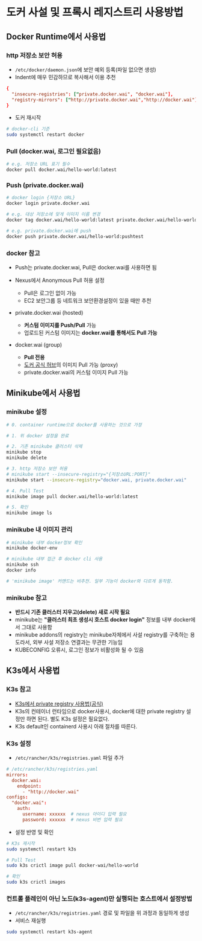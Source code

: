 # 도커 사설 및 프록시 레지스트리 사용방법

## Docker Runtime에서 사용법

### http 저장소 보안 허용

- `/etc/docker/daemon.json`에 보안 예외 등록(파일 없으면 생성)
- Indent에 매우 민감하므로 복사해서 이용 추천

```conf
{
  "insecure-registries": ["private.docker.wai", "docker.wai"],
  "registry-mirrors": ["http://private.docker.wai","http://docker.wai"]
}
```

- 도커 재시작

```sh
# docker-cli 기준
sudo systemctl restart docker
```

### Pull (docker.wai, 로그인 필요없음)

```sh
# e.g. 저장소 URL 표기 필수
docker pull docker.wai/hello-world:latest
```

### Push (private.docker.wai)

```sh
# docker login {저장소 URL}
docker login private.docker.wai

# e.g. 대상 저장소에 맞게 이미지 이름 변경
docker tag docker.wai/hello-world:latest private.docker.wai/hello-world:pushtest

# e.g. private.docker.wai에 push
docker push private.docker.wai/hello-world:pushtest
```

### docker 참고

- Push는 private.docker.wai, Pull은 docker.wai를 사용하면 됨
- Nexus에서 Anonymous Pull 허용 설정
  - Pull은 로그인 없이 가능
  - EC2 보안그룹 등 네트워크 보안환경설정이 있을 때만 추천

- private.docker.wai (hosted)
  - **커스텀 이미지를 Push/Pull** 가능
  - 업로드된 커스텀 이미지는 **docker.wai를 통해서도 Pull 가능**

- docker.wai (group)
  - **Pull 전용**
  - [도커 공식 허브](https://registry-1.docker.io)의 이미지 Pull 가능 (proxy)
  - private.docker.wai의 커스텀 이미지 Pull 가능

## Minikube에서 사용법

### minikube 설정

```sh
# 0. container runtime으로 docker를 사용하는 것으로 가정

# 1. 위 docker 설정을 완료

# 2. 기존 minikube 클러스터 삭제
minikube stop
minikube delete

# 3. http 저장소 보안 허용
# minikube start --insecure-registry="{저장소URL:PORT}"
minikube start --insecure-registry="docker.wai, private.docker.wai"

# 4. Pull Test
minikube image pull docker.wai/hello-world:latest

# 5. 확인
minikube image ls
```

### minikube 내 이미지 관리
  
```sh
# minikube 내부 docker정보 확인
minikube docker-env

# minikube 내부 접근 후 docker cli 사용
minikube ssh
docker info

# 'minikube image' 커맨드는 비추천. 일부 기능이 docker와 다르게 동작함.
```

### minikube 참고

- **반드시 기존 클러스터 지우고(delete) 새로 시작 필요**
- minikube는 **"클러스터 최초 생성시 호스트 docker login"** 정보를 내부 docker에서 그대로 사용함
- minikube addons의 registry는 minikube자체에서 사설 registry를 구축하는 용도라서, 외부 사설 저장소 연결과는 무관한 기능임
- KUBECONFIG 오류시, 로그인 정보가 비활성화 될 수 있음

## K3s에서 사용법

### K3s 참고

- [K3s에서 private registry 사용법(공식)](https://docs.k3s.io/installation/private-registry)
- K3s의 컨테이너 런타임으로 docker사용시, docker에 대한 private registry 설정만 하면 된다. 별도 K3s 설정은 필요없다.
- K3s default인 containerd 사용시 아래 절차를 따른다.

### K3s 설정

- `/etc/rancher/k3s/registries.yaml` 파일 추가

```conf
# /etc/rancher/k3s/registries.yaml
mirrors:
  docker.wai:
    endpoint:
      - "http://docker.wai"
configs:
  "docker.wai":
    auth:
      username: xxxxxx  # nexus 아이디 입력 필요
      password: xxxxxx  # nexus 비번 입력 필요
```

- 설정 반영 및 확인

```sh
# K3s 재시작
sudo systemctl restart k3s

# Pull Test
sudo k3s crictl image pull docker-wai/hello-world

# 확인
sudo k3s crictl images
```

### 컨트롤 플레인이 아닌 노드(k3s-agent)만 실행되는 호스트에서 설정방법

- `/etc/rancher/k3s/registries.yaml` 경로 및 파일을 위 과정과 동일하게 생성
- 서비스 재실행

```sh
sudo systemctl restart k3s-agent
```
